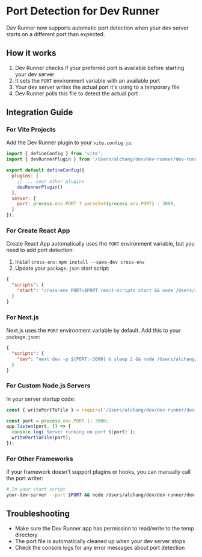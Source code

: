 # Port Detection for Dev Runner

Dev Runner now supports automatic port detection when your dev server starts on a different port than expected.

## How it works

1. Dev Runner checks if your preferred port is available before starting your dev server
2. It sets the `PORT` environment variable with an available port
3. Your dev server writes the actual port it's using to a temporary file
4. Dev Runner polls this file to detect the actual port

## Integration Guide

### For Vite Projects

Add the Dev Runner plugin to your `vite.config.js`:

```javascript
import { defineConfig } from 'vite';
import { devRunnerPlugin } from '/Users/alchang/dev/dev-runner/dev-runner-port-writer.js';

export default defineConfig({
  plugins: [
    // ... your other plugins
    devRunnerPlugin()
  ],
  server: {
    port: process.env.PORT ? parseInt(process.env.PORT) : 3000,
  }
});
```

### For Create React App

Create React App automatically uses the `PORT` environment variable, but you need to add port detection:

1. Install `cross-env`: `npm install --save-dev cross-env`
2. Update your `package.json` start script:

```json
{
  "scripts": {
    "start": "cross-env PORT=$PORT react-scripts start && node /Users/alchang/dev/dev-runner/dev-runner-port-writer.js \"$npm_package_name\" $PORT"
  }
}
```

### For Next.js

Next.js uses the `PORT` environment variable by default. Add this to your `package.json`:

```json
{
  "scripts": {
    "dev": "next dev -p ${PORT:-3000} & sleep 2 && node /Users/alchang/dev/dev-runner/dev-runner-port-writer.js \"$npm_package_name\" ${PORT:-3000}"
  }
}
```

### For Custom Node.js Servers

In your server startup code:

```javascript
const { writePortToFile } = require('/Users/alchang/dev/dev-runner/dev-runner-port-writer.js');

const port = process.env.PORT || 3000;
app.listen(port, () => {
  console.log(`Server running on port ${port}`);
  writePortToFile(port);
});
```

### For Other Frameworks

If your framework doesn't support plugins or hooks, you can manually call the port writer:

```bash
# In your start script
your-dev-server --port $PORT && node /Users/alchang/dev/dev-runner/dev-runner-port-writer.js "your-project-name" $PORT
```

## Troubleshooting

- Make sure the Dev Runner app has permission to read/write to the temp directory
- The port file is automatically cleaned up when your dev server stops
- Check the console logs for any error messages about port detection